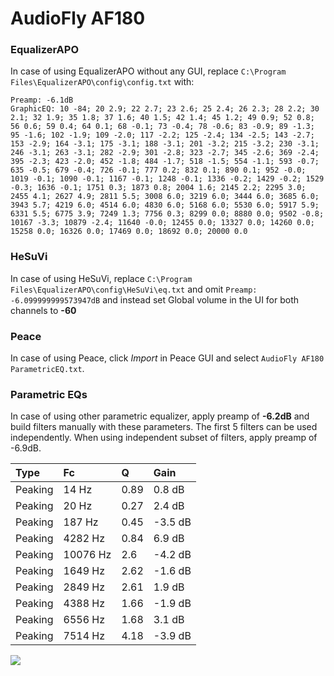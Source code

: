 # AudioFly AF180

### EqualizerAPO
In case of using EqualizerAPO without any GUI, replace `C:\Program Files\EqualizerAPO\config\config.txt`
with:
```
Preamp: -6.1dB
GraphicEQ: 10 -84; 20 2.9; 22 2.7; 23 2.6; 25 2.4; 26 2.3; 28 2.2; 30 2.1; 32 1.9; 35 1.8; 37 1.6; 40 1.5; 42 1.4; 45 1.2; 49 0.9; 52 0.8; 56 0.6; 59 0.4; 64 0.1; 68 -0.1; 73 -0.4; 78 -0.6; 83 -0.9; 89 -1.3; 95 -1.6; 102 -1.9; 109 -2.0; 117 -2.2; 125 -2.4; 134 -2.5; 143 -2.7; 153 -2.9; 164 -3.1; 175 -3.1; 188 -3.1; 201 -3.2; 215 -3.2; 230 -3.1; 246 -3.1; 263 -3.1; 282 -2.9; 301 -2.8; 323 -2.7; 345 -2.6; 369 -2.4; 395 -2.3; 423 -2.0; 452 -1.8; 484 -1.7; 518 -1.5; 554 -1.1; 593 -0.7; 635 -0.5; 679 -0.4; 726 -0.1; 777 0.2; 832 0.1; 890 0.1; 952 -0.0; 1019 -0.1; 1090 -0.1; 1167 -0.1; 1248 -0.1; 1336 -0.2; 1429 -0.2; 1529 -0.3; 1636 -0.1; 1751 0.3; 1873 0.8; 2004 1.6; 2145 2.2; 2295 3.0; 2455 4.1; 2627 4.9; 2811 5.5; 3008 6.0; 3219 6.0; 3444 6.0; 3685 6.0; 3943 5.7; 4219 6.0; 4514 6.0; 4830 6.0; 5168 6.0; 5530 6.0; 5917 5.9; 6331 5.5; 6775 3.9; 7249 1.3; 7756 0.3; 8299 0.0; 8880 0.0; 9502 -0.8; 10167 -3.3; 10879 -2.4; 11640 -0.0; 12455 0.0; 13327 0.0; 14260 0.0; 15258 0.0; 16326 0.0; 17469 0.0; 18692 0.0; 20000 0.0
```

### HeSuVi
In case of using HeSuVi, replace `C:\Program Files\EqualizerAPO\config\HeSuVi\eq.txt` and omit `Preamp:
-6.099999999573947dB` and instead set Global volume in the UI for both channels to **-60**

### Peace
In case of using Peace, click *Import* in Peace GUI and select `AudioFly AF180 ParametricEQ.txt`.

### Parametric EQs
In case of using other parametric equalizer, apply preamp of **-6.2dB** and build filters manually
with these parameters. The first 5 filters can be used independently.
When using independent subset of filters, apply preamp of -6.9dB.

| Type    | Fc       |    Q | Gain    |
|:--------|:---------|:-----|:--------|
| Peaking | 14 Hz    | 0.89 | 0.8 dB  |
| Peaking | 20 Hz    | 0.27 | 2.4 dB  |
| Peaking | 187 Hz   | 0.45 | -3.5 dB |
| Peaking | 4282 Hz  | 0.84 | 6.9 dB  |
| Peaking | 10076 Hz | 2.6  | -4.2 dB |
| Peaking | 1649 Hz  | 2.62 | -1.6 dB |
| Peaking | 2849 Hz  | 2.61 | 1.9 dB  |
| Peaking | 4388 Hz  | 1.66 | -1.9 dB |
| Peaking | 6556 Hz  | 1.68 | 3.1 dB  |
| Peaking | 7514 Hz  | 4.18 | -3.9 dB |

![](https://raw.githubusercontent.com/jaakkopasanen/AutoEq/master/results/innerfidelity/sbaf-serious/AudioFly%20AF180/AudioFly%20AF180.png)